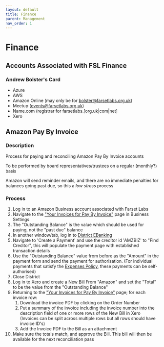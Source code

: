 ```yaml
---
layout: default
title: Finance
parent: Management
nav_order: 1
---
```


# Finance

## Accounts Associated with FSL Finance

### Andrew Bolster's Card

* Azure
* AWS
* Amazon Online (may only be for bolster@farsetlabs.org.uk)
* Meetup (events@farsetlabs.org.uk)
* Name.com (registrar for farsetlabs.[org.uk|com|net]
* Xero

## Amazon Pay By Invoice

### Description

Process for paying and reconciling Amazon Pay By Invoice accounts

To be performed by board representatives/trustees on a regular (monthly?) basis

Amazon will send reminder emails, and there are no immediate penalties for balances going past due, so this a _low stress_ process

### Process

1. Log in to an Amazon Business account associated with Farset Labs
2. Navigate to the ["Your Invoices for Pay By Invoice"](https://www.amazon.co.uk/b2b/invoices?ref_=abp_pbi_redirect_to_your_invoices&groupId=A5J4K9O6WVGF3)  page in Business Settings
3. The "Outstanding Balance" is the value which should be used for paying, not the "past due" balance
4. In another window/tab, log in to [District EBanking](https://danskebank.co.uk/business/help?n-login=bbdistrict)
5. Navigate to 'Create a Payment' and use the creditor id 'AMZBIZ' to "Find Creditor", this will populate the payment page with established transaction details
6. Use the "Outstanding Balance" value from before as the "Amount" in the payment form and send the payment for authorisation. (For individual payments that satisfy the [Expenses Policy](https://www.farsetlabs.org.uk/about/expenses_purchasing.html), these payments can be self-authorised)
7. Close District
8. Log in to [Xero](https://go.xero.com/Dashboard/) and create a [New Bill](https://go.xero.com/AccountsPayable/Edit.aspx) From "Amazon" and set the "Total" to be the value from the "Outstanding Balance"
9. Returning to the ["Your Invoices for Pay By Invoice"](https://www.amazon.co.uk/b2b/invoices?groupId=A5J4K9O6WVGF3&ref_=b2b_inv_wdg_yi) page; for each invoice row:
   1. Download the invoice PDF by clicking on the Order Number
   2. Put a summary of the invoice including the invoice number into the description field of one or more rows of the New Bill in Xero (Invoices can be split across multiple rows but all rows should have invoice ID's)
   3. Add the Invoice PDF to the Bill as an attachment
10. Make sure the totals match, and approve the Bill. This bill will then be available for the next reconciliation pass
